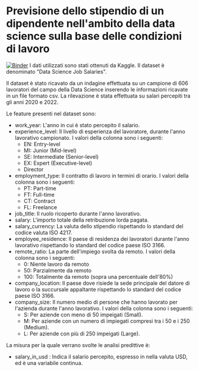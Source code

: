 # Previsione dello stipendio di un dipendente nell'ambito della data science sulla base delle condizioni di lavoro
[![Binder](https://mybinder.org/badge_logo.svg)](https://mybinder.org/v2/gh/LuciaCastellucci/ProgettoProgrammazioneApplicazioneDataIntensive/HEAD)
I dati utilizzati sono stati ottenuti da Kaggle. Il dataset è denominato "Data Science Job Salaries".

Il dataset è stato ricavato da un indagine effettuata su un campione di 606 lavoratori del campo della Data Science inserendo le informazioni ricavate in un file formato csv. La rilevazione è stata effettuata su salari percepiti tra gli anni 2020 e 2022.


Le feature presenti nel dataset sono:

- work_year: L'anno in cui è stato percepito il salario.
- experience_level: Il livello di esperienza del lavoratore, durante l'anno lavorativo campionato. I valori della colonna sono i seguenti:
    - EN: Entry-level
    - MI: Junior (Mid-level)
    - SE: Intermediate (Senior-level)
    - EX: Expert (Executive-level)
    - Director
- employment_type: Il contratto di lavoro in termini di orario. I valori della colonna sono i seguenti:
    - PT: Part-time
    - FT: Full-time
    - CT: Contract
    - FL: Freelance
- job_title: Il ruolo ricoperto durante l'anno lavorativo.
- salary: L'importo totale della retribuzione lorda pagata.
- salary_currency: La valuta dello stipendio rispettando lo standard del codice valuta ISO 4217.
- employee_residence: Il paese di residenza dei lavoratori durante l'anno lavorativo rispettando lo standard del codice paese ISO 3166.
- remote_ratio: La parte dell'impiego svolta da remoto. I valori della colonna sono i seguenti:
    - 0: Niente lavoro da remoto
    - 50: Parzialmente da remoto
    - 100: Totalmente da remoto (sopra una percentuale dell'80%)
- company_location: Il paese dove risiede la sede principale del datore di lavoro o la succursale appaltante rispettando lo standard del codice paese ISO 3166.
- company_size: Il numero medio di persone che hanno lavorato per l'azienda durante l'anno lavorativo. I valori della colonna sono i seguenti:
    - S: Per aziende con meno di 50 impeigati (Small).
    - M: Per aziende con un numero di impiegati compresi tra i 50 e i 250 (Medium).
    - L: Per aziende con più di 250 impeigati (Large).

La misura per la quale verrano svolte le analisi predittive è:

- salary_in_usd : Indica il salario percepito, espresso in nella valuta USD, ed è una variabile continua.

